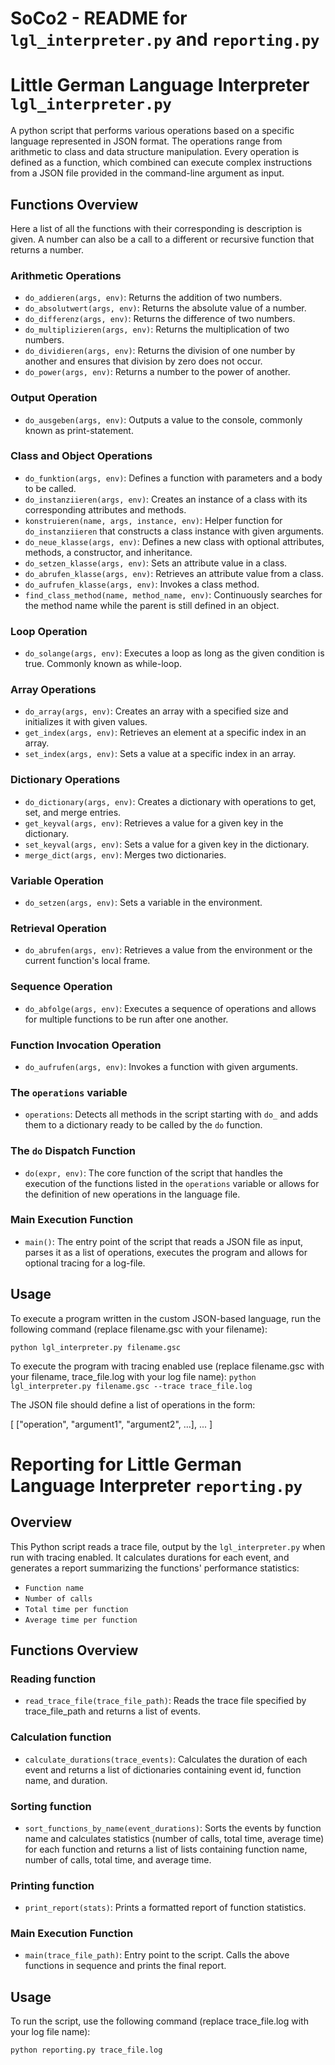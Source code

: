# SoCo2 - README for `lgl_interpreter.py` and `reporting.py`

# Little German Language Interpreter `lgl_interpreter.py`

A python script that performs various operations based on a specific language represented in JSON format.
The operations range from arithmetic  to class and data structure manipulation. Every operation is defined as a function, which combined can execute complex instructions from a JSON file provided in the command-line argument as input.

## Functions Overview
Here a list of all the functions with their corresponding is description is given. A number can also be a call to a different or recursive function that returns a number.

### Arithmetic Operations
- `do_addieren(args, env)`: Returns the addition of two numbers.
- `do_absolutwert(args, env)`: Returns the absolute value of a number.
- `do_differenz(args, env)`: Returns the difference of two numbers.
- `do_multiplizieren(args, env)`: Returns the multiplication of two numbers.
- `do_dividieren(args, env)`: Returns the division of one number by another and ensures that division by zero does not occur.
- `do_power(args, env)`: Returns a number to the power of another.

### Output Operation
- `do_ausgeben(args, env)`: Outputs a value to the console, commonly known as print-statement.

### Class and Object Operations
- `do_funktion(args, env)`: Defines a function with parameters and a body to be called.
- `do_instanziieren(args, env)`: Creates an instance of a class with its corresponding attributes and methods.
- `konstruieren(name, args, instance, env)`: Helper function for `do_instanziieren` that constructs a class instance with given arguments.
- `do_neue_klasse(args, env)`: Defines a new class with optional attributes, methods, a constructor, and inheritance.
- `do_setzen_klasse(args, env)`: Sets an attribute value in a class.
- `do_abrufen_klasse(args, env)`: Retrieves an attribute value from a class.
- `do_aufrufen_klasse(args, env)`: Invokes a class method.
- `find_class_method(name, method_name, env)`: Continuously searches for the method name while the parent is still defined in an object.

### Loop Operation
- `do_solange(args, env)`: Executes a loop as long as the given condition is true. Commonly known as while-loop.

### Array Operations
- `do_array(args, env)`: Creates an array with a specified size and initializes it with given values.
- `get_index(args, env)`: Retrieves an element at a specific index in an array.
- `set_index(args, env)`: Sets a value at a specific index in an array.

### Dictionary Operations
- `do_dictionary(args, env)`: Creates a dictionary with operations to get, set, and merge entries.
- `get_keyval(args, env)`: Retrieves a value for a given key in the dictionary.
- `set_keyval(args, env)`: Sets a value for a given key in the dictionary.
- `merge_dict(args, env)`: Merges two dictionaries.

### Variable Operation
- `do_setzen(args, env)`: Sets a variable in the environment.

### Retrieval Operation
- `do_abrufen(args, env)`: Retrieves a value from the environment or the current function's local frame.

### Sequence Operation
- `do_abfolge(args, env)`: Executes a sequence of operations and allows for multiple functions to be run after one another.

### Function Invocation Operation
- `do_aufrufen(args, env)`: Invokes a function with given arguments.

### The `operations` variable
- `operations`: Detects all methods in the script starting with `do_` and adds them to a dictionary ready to be called by the `do` function.

### The `do` Dispatch Function
- `do(expr, env)`: The core function of the script that handles the execution of the functions listed in the `operations` variable or allows for the definition of new operations in the language file.

### Main Execution Function
- `main()`: The entry point of the script that reads a JSON file as input, parses it as a list of operations, executes the program and allows for optional tracing for a log-file.

## Usage
To execute a program written in the custom JSON-based language, run the following command (replace filename.gsc with your filename):

`python lgl_interpreter.py filename.gsc` 

To execute the program with tracing enabled use (replace filename.gsc with your filename, trace_file.log with your log file name):
`python lgl_interpreter.py filename.gsc --trace trace_file.log` 

The JSON file should define a list of operations in the form:

[
    ["operation", "argument1", "argument2", ...],
    ...
]

# Reporting for Little German Language Interpreter `reporting.py`

## Overview
This Python script reads a trace file, output by the `lgl_interpreter.py` when run with tracing enabled. It calculates durations for each event, and generates a report summarizing the functions' performance statistics:
- `Function name`
- `Number of calls`
- `Total time per function`
- `Average time per function`

## Functions Overview
### Reading function
- `read_trace_file(trace_file_path)`: Reads the trace file specified by trace_file_path and returns a list of events.

### Calculation function
- `calculate_durations(trace_events)`: Calculates the duration of each event and returns a list of dictionaries containing event id, function name, and duration.

### Sorting function
- `sort_functions_by_name(event_durations)`: Sorts the events by function name and calculates statistics (number of calls, total time, average time) for each function and returns a list of lists containing function name, number of calls, total time, and average time.

### Printing function
- `print_report(stats)`: Prints a formatted report of function statistics.

### Main Execution Function
- `main(trace_file_path)`: Entry point to the script. Calls the above functions in sequence and prints the final report.

## Usage
To run the script, use the following command (replace trace_file.log with your log file name):

`python reporting.py trace_file.log`




